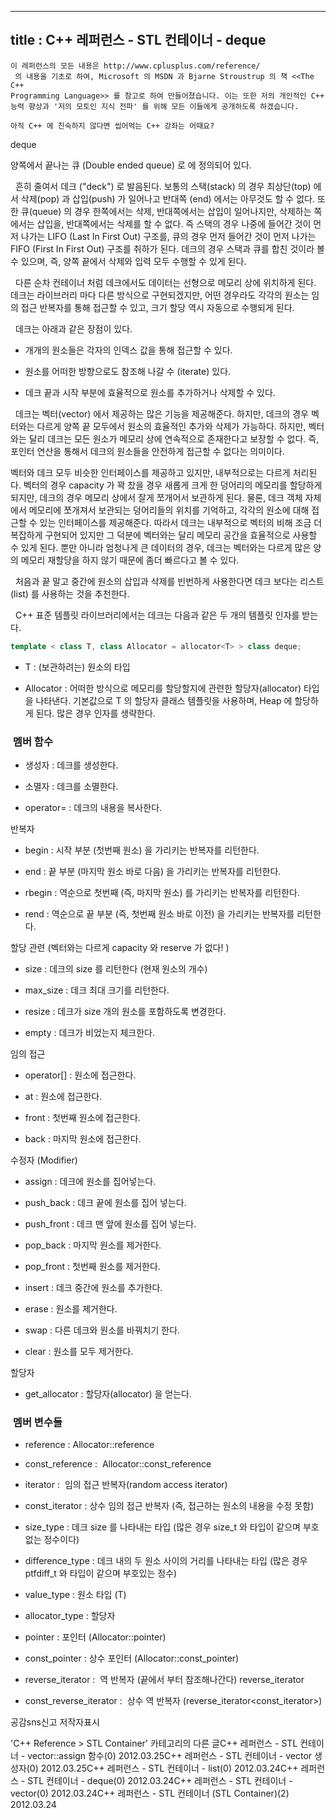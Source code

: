----------------
title : C++ 레퍼런스 - STL 컨테이너 - deque
--------------



```warning
이 레퍼런스의 모든 내용은 http://www.cplusplus.com/reference/
 의 내용을 기초로 하여, Microsoft 의 MSDN 과 Bjarne Stroustrup 의 책 <<The C++ 
Programming Language>> 를 참고로 하여 만들어졌습니다. 이는 또한 저의 개인적인 C++ 능력 향상과 '저의 모토인 지식 전파' 를 위해 모든 이들에게 공개하도록 하겠습니다.
```

```info
아직 C++ 에 친숙하지 않다면 씹어먹는 C++ 강좌는 어때요?
```


deque




양쪽에서 끝나는 큐 (Double ended queue) 로 <deque> 에 정의되어 있다. 


  흔히 줄여서 데크 ("deck") 로 발음된다. 보통의 스택(stack) 의 경우 최상단(top) 에서 삭제(pop) 과 삽입(push) 가 일어나고 반대쪽 (end) 에서는 아무것도 할 수 없다. 또한 큐(queue) 의 경우 한쪽에서는 삭제, 반대쪽에서는 삽입이 일어나지만, 삭제하는 쪽에서는 삽입을, 반대쪽에서는 삭제를 할 수 없다. 즉 스택의 경우 나중에 들어간 것이 먼저 나가는 LIFO (Last In First Out) 구조를, 큐의 경우 먼저 들어간 것이 먼저 나가는 FIFO (First In First Out) 구조를 취하가 된다. 데크의 경우 스택과 큐를 합친 것이라 볼 수 있으며, 즉, 양쪽 끝에서 삭제와 입력 모두 수행할 수 있게 된다.

  다른 순차 컨테이너 처럼 데크에서도 데이터는 선형으로 메모리 상에 위치하게 된다. 데크는 라이브러리 마다 다른 방식으로 구현되겠지만, 어떤 경우라도 각각의 원소는 임의 접근 반복자를 통해 접근할 수 있고, 크기 할당 역시 자동으로 수행되게 된다. 

  데크는 아래과 같은 장점이 있다.


* 개개의 원소들은 각자의 인덱스 값을 통해 접근할 수 있다.

* 원소를 어떠한 방향으로도 참조해 나갈 수 (iterate) 있다.

* 데크 끝과 시작 부분에 효율적으로 원소를 추가하거나 삭제할 수 있다. 




  데크는 벡터(vector) 에서 제공하는 많은 기능을 제공해준다. 하지만, 데크의 경우 벡터와는 다르게 양쪽 끝 모두에서 원소의 효율적인 추가와 삭제가 가능하다. 하지만, 벡터와는 달리 데크는 모든 원소가 메모리 상에 연속적으로 존재한다고 보장할 수 없다. 즉, 포인터 연산을 통해서 데크의 원소들을 안전하게 접근할 수 없다는 의미이다. 


벡터와 데크 모두 비슷한 인터페이스를 제공하고 있지만, 내부적으로는 다르게 처리된다. 벡터의 경우 capacity 가 꽉 찼을 경우 새롭게 크게 한 덩어리의 메모리를 할당하게 되지만, 데크의 경우 메모리 상에서 잘게 쪼개어서 보관하게 된다. 물론, 데크 객체 자체에서 메모리에 쪼개져서 보관되는 덩어리들의 위치를 기억하고, 각각의 원소에 대해 접근할 수 있는 인터페이스를 제공해준다. 따라서 데크는 내부적으로 벡터의 비해 조금 더 복잡하게 구현되어 있지만 그 덕분에 벡터와는 달리 메모리 공간을 효율적으로 사용할 수 있게 된다. 뿐만 아니라 엄청나게 큰 데이터의 경우, 데크는 벡터와는 다르게 많은 양의 메모리 재할당을 하지 않기 때문에 좀더 빠르다고 볼 수 있다. 

  처음과 끝 말고 중간에 원소의 삽입과 삭제를 빈번하게 사용한다면 데크 보다는 리스트(list) 를 사용하는 것을 추천한다. 

  C++ 표준 템플릿 라이브러리에서는 데크는 다음과 같은 두 개의 템플릿 인자를 받는다. 

```cpp
template < class T, class Allocator = allocator<T> > class deque;
```


* T : (보관하려는) 원소의 타입

* Allocator : 어떠한 방식으로 메모리를 할당할지에 관련한 할당자(allocator) 타입을 나타낸다. 기본값으로 T 의 할당자 클래스 템플릿을 사용하며, Heap 에 할당하게 된다. 많은 경우 인자를 생략한다. 







###  멤버 함수






* 생성자 : 데크를 생성한다.

* 소멸자 : 데크를 소멸한다. 

* operator= : 데크의 내용을 복사한다. 


반복자


* begin : 시작 부분 (첫번째 원소) 을 가리키는 반복자를 리턴한다. 



* end : 끝 부분 (마지막 원소 바로 다음) 을 가리키는 반복자를 리턴한다. 

* rbegin : 역순으로 첫번째 (즉, 마지막 원소) 를 가리키는 반복자를 리턴한다. 

* rend : 역순으로 끝 부분 (즉, 첫번째 원소 바로 이전) 을 가리키는 반복자를 리턴한다. 




할당 관련 (벡터와는 다르게 capacity 와 reserve 가 없다! )


* size : 데크의 size 를 리턴한다 (현재 원소의 개수)

* max_size : 데크 최대 크기를 리턴한다.

* resize : 데크가 size 개의 원소를 포함하도록 변경한다.

* empty : 데크가 비었는지 체크한다. 





임의 접근


* operator[] : 원소에 접근한다.

* at : 원소에 접근한다. 

* front : 첫번째 원소에 접근한다.

* back : 마지막 원소에 접근한다. 





수정자 (Modifier)


* assign : 데크에 원소를 집어넣는다. 

* push_back : 데크 끝에 원소를 집어 넣는다.

* push_front : 데크 맨 앞에 원소를 집어 넣는다. 



* pop_back : 마지막 원소를 제거한다. 



* pop_front : 첫번째 원소를 제거한다. 



* insert : 데크 중간에 원소를 추가한다. 

* erase : 원소를 제거한다.

* swap : 다른 데크와 원소를 바꿔치기 한다. 



* clear : 원소를 모두 제거한다. 



할당자


* get_allocator : 할당자(allocator) 을 얻는다.





###  멤버 변수들





* reference : Allocator::reference


* const_reference :  Allocator::const_reference


* iterator :  임의 접근 반복자(random access iterator)



* const_iterator : 상수 임의 접근 반복자 (즉, 접근하는 원소의 내용을 수정 못함)



* size_type : 데크 size 를 나타내는 타입 (많은 경우 size_t 와 타입이 같으며 부호없는 정수이다)



* difference_type : 데크 내의 두 원소 사이의 거리를 나타내는 타입 (많은 경우 ptfdiff_t 와 타입이 같으며 부호있는 정수) 





* value_type : 원소 타입 (T)

* allocator_type : 할당자

* pointer : 포인터 (Allocator::pointer)

* const_pointer : 상수 포인터 (Allocator::const_pointer)

* reverse_iterator :  역 반복자 (끝에서 부터 참조해나간다) reverse_iterator<iterator>

* const_reverse_iterator :  상수 역 반복자 (reverse_iterator<const_iterator>)





공감sns신고
저작자표시

'C++ Reference > STL Container' 카테고리의 다른 글C++ 레퍼런스 - STL 컨테이너 - vector::assign 함수(0)
2012.03.25C++ 레퍼런스 - STL 컨테이너 - vector 생성자(0)
2012.03.25C++ 레퍼런스 - STL 컨테이너 - list(0)
2012.03.24C++ 레퍼런스 - STL 컨테이너 - deque(0)
2012.03.24C++ 레퍼런스 - STL 컨테이너 - vector(0)
2012.03.24C++ 레퍼런스 - STL 컨테이너 (STL Container)(2)
2012.03.24

